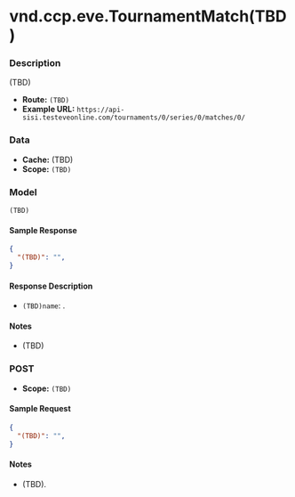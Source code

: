 # vnd.ccp.eve.TournamentMatch(TBD) 

### Description
(TBD)


- **Route:** `(TBD)`
- **Example URL:** `https://api-sisi.testeveonline.com/tournaments/0/series/0/matches/0/`

### Data

- **Cache:** (TBD)
- **Scope:** `(TBD)`

### Model
```
(TBD)
```

#### Sample Response

```json
{
  "(TBD)": "",
}
```

#### Response Description

- `(TBD)name`: .

#### Notes

- (TBD)

### POST

- **Scope:** `(TBD)`

#### Sample Request

```json
{
  "(TBD)": "",
}
```

#### Notes

- (TBD).


